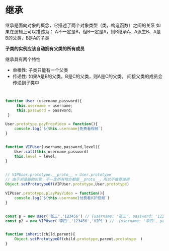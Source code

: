 # 继承

继承是面向对象的概念，它描述了两个对象类型（类，构造函数）之间的关系
如果在逻辑上可以描述为： A不一定是B，但B一定是A，则B继承A、A派生B、A是B的父类，B是A的子类


**子类的实例应该自动拥有父类的所有成员**

继承具有两个特性
- 单根性: 子类只能有一个父类
- 传递性: 如果A是B的父类，B是C的父类，则A是C的父类。 间接父类的成员会传递到子类中

```js


function User (username,password){
     this.username = username;
     this.password = password;
 }

User.prototype.payFreeVideo = function(){
    console.log(`${this.username}免费看视频`)
}


function VIPUser(username,password,level){
    User.call(this,username,password)
    this.level = level;
}

 
// VIPUser.prototype.__proto__ = User.prototype
// 由于浏览器的实现，不一定所有地方都是__proto__，所以不推荐使用
Object.setPrototypeOf(VIPUser.prototype,User.prototype)

VIPUser.prototype.playPayVideo = function(){
    console.log(`${this.username}付费看VIP视频`)
}


const p = new User('张三','123456') // {username: '张三', password: '123456'}
const p2 = new VIPUser('李四','123456','VIP1') //  {username: '李四', password: '123456', level: 'VIP1'} 


```


```js

function inherit(child,parent){
    Object.setPrototypeOf(child.prototype,parent.prototype  )
}


```